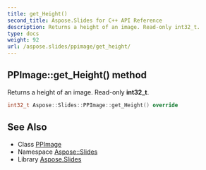 ```yaml
---
title: get_Height()
second_title: Aspose.Slides for C++ API Reference
description: Returns a height of an image. Read-only int32_t.
type: docs
weight: 92
url: /aspose.slides/ppimage/get_height/
---
```

## PPImage::get_Height() method


Returns a height of an image. Read-only **int32_t**.

```cpp
int32_t Aspose::Slides::PPImage::get_Height() override
```

## See Also

* Class [PPImage](../)
* Namespace [Aspose::Slides](../../)
* Library [Aspose.Slides](../../../)